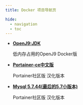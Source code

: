 ```yaml
---
title: Docker 项目导航页

hide:
  - navigation
  - toc
---
```


<div class="grid cards" markdown>

- __[OpenJ9:JDK][OpenJ9:JDK]__

    低内存占用的OpenJ9 Docker版

- __[Portainer-ce中文版][Portainer-cn]__

    Portainer社区版 汉化版本


- __[Mysql 5.7.44(最后的5.7小版本)][Mysql5.7]__

    Portainer社区版 汉化版本

</div>

[OpenJ9:JDK]: ./openj9.md
[Portainer-cn]: ./Portainer-cn
[Mysql5.7]: ./Portainer-cn